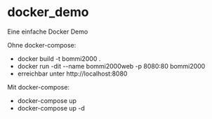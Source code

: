 # docker_demo
Eine einfache Docker Demo

Ohne docker-compose:
- docker build -t bommi2000 .
- docker run -dit --name bommi2000web -p 8080:80 bommi2000
- erreichbar unter  http://localhost:8080

Mit docker-compose:

- docker-compose up
- docker-compose up -d